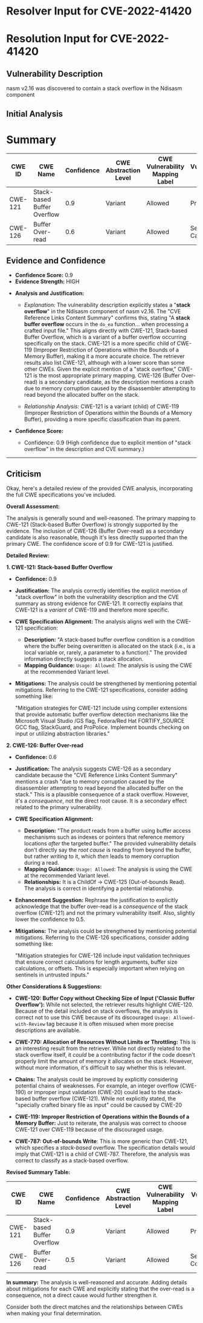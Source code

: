 # Resolver Input for CVE-2022-41420

# Resolution Input for CVE-2022-41420

## Vulnerability Description
nasm v2.16 was discovered to contain a stack overflow in the Ndisasm component

## Initial Analysis
# Summary
| CWE ID | CWE Name | Confidence | CWE Abstraction Level | CWE Vulnerability Mapping Label | CWE-Vulnerability Mapping Notes |
|---|---|---|---|---|---|
| CWE-121 | Stack-based Buffer Overflow | 0.9 | Variant | Allowed | Primary CWE |
| CWE-126 | Buffer Over-read | 0.6 | Variant | Allowed | Secondary Candidate |

## Evidence and Confidence

*   **Confidence Score:** 0.9
*   **Evidence Strength:** HIGH

- **Analysis and Justification:**  
  - *Explanation:* The vulnerability description explicitly states a "**stack overflow**" in the Ndisasm component of nasm v2.16. The "CVE Reference Links Content Summary" confirms this, stating "A **stack buffer overflow** occurs in the `do_ea` function... when processing a crafted input file." This aligns directly with CWE-121, Stack-based Buffer Overflow, which is a variant of a buffer overflow occurring specifically on the stack. CWE-121 is a more specific child of CWE-119 (Improper Restriction of Operations within the Bounds of a Memory Buffer), making it a more accurate choice. The retriever results also list CWE-121, although with a lower score than some other CWEs. Given the explicit mention of a "stack overflow," CWE-121 is the most appropriate primary mapping.
  CWE-126 (Buffer Over-read) is a secondary candidate, as the description mentions a crash due to memory corruption caused by the disassembler attempting to read beyond the allocated buffer on the stack.

  - *Relationship Analysis:* CWE-121 is a variant (child) of CWE-119 (Improper Restriction of Operations within the Bounds of a Memory Buffer), providing a more specific classification than its parent.

- **Confidence Score:**
  - Confidence: 0.9 (High confidence due to explicit mention of "stack overflow" in the description and CVE summary.)
---

## Criticism
Okay, here's a detailed review of the provided CWE analysis, incorporating the full CWE specifications you've included.

**Overall Assessment:**

The analysis is generally sound and well-reasoned. The primary mapping to CWE-121 (Stack-based Buffer Overflow) is strongly supported by the evidence. The inclusion of CWE-126 (Buffer Over-read) as a secondary candidate is also reasonable, though it's less directly supported than the primary CWE. The confidence score of 0.9 for CWE-121 is justified.

**Detailed Review:**

**1. CWE-121: Stack-based Buffer Overflow**

*   **Confidence:** 0.9
*   **Justification:** The analysis correctly identifies the explicit mention of "stack overflow" in both the vulnerability description and the CVE summary as strong evidence for CWE-121. It correctly explains that CWE-121 is a *variant* of CWE-119 and therefore more specific.

*   **CWE Specification Alignment:** The analysis aligns well with the CWE-121 specification:
    *   **Description:**  "A stack-based buffer overflow condition is a condition where the buffer being overwritten is allocated on the stack (i.e., is a local variable or, rarely, a parameter to a function)."  The provided information directly suggests a stack allocation.
    *   **Mapping Guidance:** `Usage: Allowed`:  The analysis is using the CWE at the recommended Variant level.

*   **Mitigations:** The analysis could be strengthened by mentioning potential mitigations. Referring to the CWE-121 specifications, consider adding something like:

    "Mitigation strategies for CWE-121 include using compiler extensions that provide automatic buffer overflow detection mechanisms like the Microsoft Visual Studio /GS flag, Fedora/Red Hat FORTIFY_SOURCE GCC flag, StackGuard, and ProPolice. Implement bounds checking on input or utilizing abstraction libraries."

**2. CWE-126: Buffer Over-read**

*   **Confidence:** 0.6
*   **Justification:** The analysis suggests CWE-126 as a secondary candidate because the "CVE Reference Links Content Summary" mentions a crash "due to memory corruption caused by the disassembler attempting to read beyond the allocated buffer on the stack." This is a plausible consequence of a stack overflow. However, it's a *consequence*, not the direct root cause.  It is a secondary effect related to the primary vulnerability.

*   **CWE Specification Alignment:**
    *   **Description:** "The product reads from a buffer using buffer access mechanisms such as indexes or pointers that reference memory locations *after* the targeted buffer."  The provided vulnerability details don't directly say the *root cause* is reading from beyond the buffer, but rather *writing* to it, which *then* leads to memory corruption during a read.
    *   **Mapping Guidance:** `Usage: Allowed`: The analysis is using the CWE at the recommended Variant level.
    *   **Relationships:** It is a ChildOf -> CWE-125 (Out-of-bounds Read). The analysis is correct in identifying a potential relationship.

*   **Enhancement Suggestion:** Rephrase the justification to explicitly acknowledge that the buffer over-read is a *consequence* of the stack overflow (CWE-121) and not the primary vulnerability itself.  Also, slightly lower the confidence to 0.5.

*   **Mitigations:** The analysis could be strengthened by mentioning potential mitigations. Referring to the CWE-126 specifications, consider adding something like:

    "Mitigation strategies for CWE-126 include input validation techniques that ensure correct calculations for length arguments, buffer size calculations, or offsets. This is especially important when relying on sentinels in untrusted inputs."

**Other Considerations & Suggestions:**

*   **CWE-120: Buffer Copy without Checking Size of Input ('Classic Buffer Overflow'):** While not selected, the retriever results highlight CWE-120. Because of the detail included on stack overflows, the analysis is correct not to use this CWE because of its discouraged `Usage: Allowed-with-Review` tag because it is often misused when more precise descriptions are available.

*   **CWE-770: Allocation of Resources Without Limits or Throttling:** This is an interesting result from the retriever. While not directly related to the stack overflow itself, it *could* be a contributing factor if the code doesn't properly limit the amount of memory it allocates on the stack. However, without more information, it's difficult to say whether this is relevant.

*   **Chains:** The analysis could be improved by explicitly considering potential chains of weaknesses. For example, an integer overflow (CWE-190) or improper input validation (CWE-20) could lead to the stack-based buffer overflow (CWE-121). While not explicitly stated, the "specially crafted binary file as input" could be caused by CWE-20

*   **CWE-119: Improper Restriction of Operations within the Bounds of a Memory Buffer:** Just to reiterate, the analysis was correct to choose CWE-121 over CWE-119 because of the discouraged usage.

*   **CWE-787: Out-of-bounds Write**: This is more generic than CWE-121, which specifies a *stack-based* overflow. The specification details would imply that CWE-121 is a child of CWE-787. Therefore, the analysis was correct to classify as a stack-based overflow.

**Revised Summary Table:**

| CWE ID | CWE Name | Confidence | CWE Abstraction Level | CWE Vulnerability Mapping Label | CWE-Vulnerability Mapping Notes |
|---|---|---|---|---|---|
| CWE-121 | Stack-based Buffer Overflow | 0.9 | Variant | Allowed | Primary CWE |
| CWE-126 | Buffer Over-read | 0.5 | Variant | Allowed | Secondary Consequence |

**In summary:** The analysis is well-reasoned and accurate. Adding details about mitigations for each CWE and explicitly stating that the over-read is a consequence, not a direct cause would further strengthen it.

Consider both the direct matches and the relationships between CWEs
when making your final determination.
        